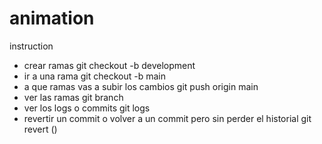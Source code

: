 # animation
instruction
- crear ramas
    git checkout -b development
- ir a una rama
    git checkout -b main
- a que ramas vas a subir los cambios
    git push origin main
- ver las ramas
    git branch
- ver los logs o commits
    git logs
- revertir un commit o volver a un commit pero sin perder el historial
    git revert ()